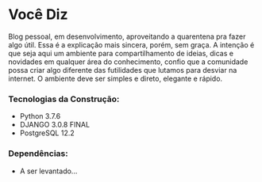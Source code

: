 # Você Diz
Blog pessoal, em desenvolvimento, aproveitando a quarentena pra fazer algo útil. Essa é a explicação mais sincera, porém, sem graça. A intenção é que seja aqui um ambiente para compartilhamento de ideias, dicas e novidades em qualquer área do conhecimento, confio que a comunidade possa criar algo diferente das futilidades que lutamos para desviar na internet. O ambiente deve ser simples e direto, elegante e rápido.   

### Tecnologias da Construção:
- Python 3.7.6
- DJANGO 3.0.8 FINAL
- PostgreSQL 12.2

### Dependências:
- A ser levantado...
